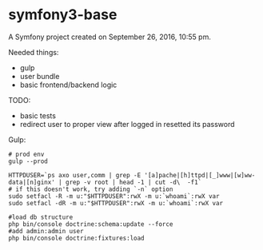 symfony3-base
=============

A Symfony project created on September 26, 2016, 10:55 pm.

Needed things:
- gulp
- user bundle
- basic frontend/backend logic

TODO:
 - basic tests
 - redirect user to proper view after logged in resetted its password

Gulp:
```
# prod env
gulp --prod
```


```
HTTPDUSER=`ps axo user,comm | grep -E '[a]pache|[h]ttpd|[_]www|[w]ww-data|[n]ginx' | grep -v root | head -1 | cut -d\  -f1`
# if this doesn't work, try adding `-n` option
sudo setfacl -R -m u:"$HTTPDUSER":rwX -m u:`whoami`:rwX var
sudo setfacl -dR -m u:"$HTTPDUSER":rwX -m u:`whoami`:rwX var

#load db structure
php bin/console doctrine:schema:update --force
#add admin:admin user
php bin/console doctrine:fixtures:load
```
